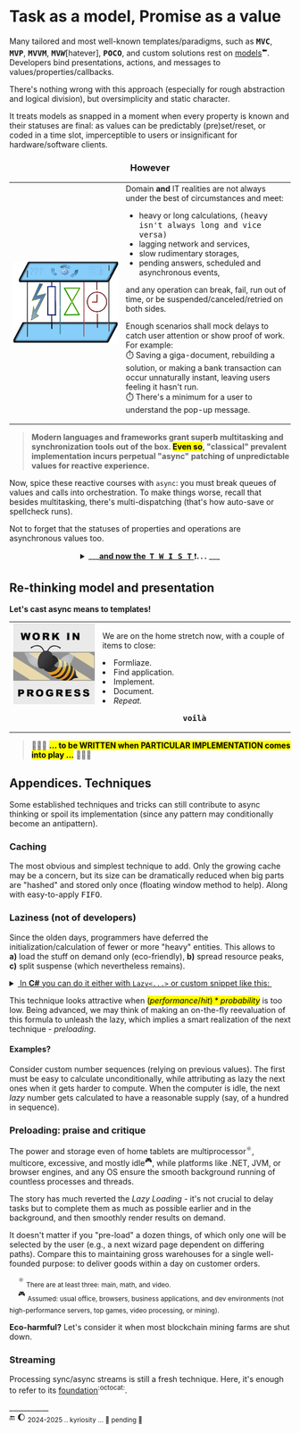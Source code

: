 # Task as a model, Promise as a value

Many tailored and most well-known templates/paradigms, such as <samp><b>MVC</b></samp>, <samp><b>MVP</b></samp>, <samp><b>MVVM</b></samp>, <samp><b>MV<i>W</i></b></samp>[hatever], <samp><b>POCO</b></samp>, and custom solutions rest on [models](https://github.com/Kyriosity/read-write/blob/main/README%2B/software/design/parts/README+/app-model.md)<sup>⬅️</sup>. 
Developers bind presentations, actions, and messages to values/properties/callbacks. 

There's nothing wrong with this approach (especially for rough abstraction and logical division), but oversimplicity and static character. 

It treats models as snapped in a moment when every property is known and their statuses are final: 
as values can be predictably (pre)set/reset, or coded in a time slot, imperceptible to users or insignificant for hardware/software clients. 

<h3 align="center">However</h3>

<table><tr valign="center"><td align="center" width="40%"><picture><img src="../../../_rsc/img/illus/TaskAsModel_deco.png" alt="&nbsp; Layers delayed communication" /></picture></td><td>
<div>Domain <b>and</b> IT realities are not always under the best of circumstances and meet:</div>
<ul>
<li>heavy or long calculations, <samp>(heavy isn't always long and vice versa)</samp></li>
<li>lagging network and services,</li>
<li>slow rudimentary storages,</li>
<li>pending answers, scheduled and asynchronous events,</li>
</ul>
<p>and any operation can break, fail, run out of time, or be suspended/canceled/retried on both sides.</p>
<p>Enough scenarios shall mock delays to catch user attention or show proof of work. For example:
  <br>⏱️ Saving a giga-document, rebuilding a solution, or making a bank transaction can occur unnaturally instant, leaving users feeling it hasn't run.
  <br>⏱️ There's a minimum for a user to understand the pop-up message.
</p>
</td></tr></table>

> **Modern languages and frameworks grant superb multitasking and synchronization tools out of the box.
> <mark>Even so</mark>, "classical" prevalent implementation incurs perpetual "async" patching of unpredictable values for reactive experience.**

Now, spice these reactive courses with `async`: you must break queues of values and calls into orchestration. To make things worse, recall that besides multitasking, there's multi-dispatching (that's how auto-save or spellcheck runs).

Not to forget that the statuses of properties and operations are asynchronous values too.

<details align="center"><summary>___<ins><b>and now the&nbsp; <samp>T&thinsp;W&thinsp;I&thinsp;S&thinsp;T</samp></b>&nbsp;</ins>❗<b>.&thinsp;.&thinsp;.</b> ___</summary>
&nbsp;

<p><b>Imagine that a user (view) input/action can be a <i>promise</i>.</b></p>

<p align="left">A bright example is a chess engine waiting most of its time for a player's action. And the chess model (instance of a `game` class) is then ... the&nbsp;<b>VIEW</b>.</p>

<p align="left">We have our picture rotated 180° (or vertically flipped if you prefer). And it's not for fun but for a look beyond the standard patterns.</p>

\___________</details>

## Re-thinking model and presentation

**Let's cast async means to templates!**

<table><tr valign="top"><td><picture><img src="../../../_rsc/img/_nav/tiles/_WorkInProgress_200px.jpg" alt="&nbsp;WORK in PROGRESS"/></picture></td><td>
<p>We are on the home stretch now, with a couple of items to close:</p>
  <lu>
    <li>Formliaze.</li>
    <li>Find application.</li>
    <li>Implement.</li>
    <li>Document.</li>
    <li><i>Repeat.</i></li>
  </lu>
<p align="center"><b><samp>voilà</samp></b></p>
</td></tr></table>

> 🚧🐝🚧 <mark><b>... to be WRITTEN when PARTICULAR IMPLEMENTATION comes into play ...</b></mark> 🚧🐝🚧

## Appendices. Techniques

Some established techniques and tricks can still contribute to async thinking or spoil its implementation (since any pattern may conditionally become an antipattern).

### Caching

The most obvious and simplest technique to add. Only the growing cache may be a concern, but its size can be dramatically reduced when big parts are "hashed" and stored only once (floating window method to help). Along with easy-to-apply <samp>FIFO</samp>.

### Laziness (not of developers)

Since the olden days, programmers have deferred the initialization/calculation of fewer or more "heavy" entities. This allows to **a)**&nbsp;load the stuff on&nbsp;demand only (eco-friendly), **b)**&nbsp;spread resource peaks, **c)**&nbsp;split suspense (which nevertheless remains).

<details><summary><ins>&nbsp;In <b>C#</b> you can do it either with <code>Lazy<...></code> or custom snippet like this:&nbsp;</ins></summary>
&nbsp;
  
  ```csharp
public BigAndHeavy Ram => _ram ?? LoadAndHit();
private BigAndHeavy? _ram;
  ```
\_______________
</details>

This technique looks attractive when <mark>$`(performance/hit)*probability`$</mark> is too low. Being advanced, we may think of making an on-the-fly reevaluation of this formula to unleash the lazy, which implies a smart realization of the next technique - _preloading_.

#### Examples?

Consider custom number sequences (relying on previous values). The first must be easy to calculate unconditionally, while attributing as lazy the next ones when it gets harder to compute. 
When the computer is idle, the next _lazy_ number gets calculated to have a reasonable supply (say, of a hundred in sequence).

### Preloading: praise and critique

The power and storage even of home tablets are multiprocessor<sup>⚛️</sup>, multicore, excessive, and mostly idle<sup>:video_game:</sup>, while platforms like .NET, JVM, or browser engines, and any OS ensure the smooth background running of countless processes and threads.

The story has much reverted the _Lazy Loading_ - it's not crucial to delay tasks but to complete them as much as possible earlier and in the background, and then smoothly render results on demand.

It doesn't matter if you "pre-load" a dozen things, of which only one will be selected by the user (e.g., a next wizard page dependent on differing paths). 
Compare this to maintaining gross warehouses for a single well-founded purpose: to deliver goods within a day on customer orders.

&nbsp; &nbsp; <sup>⚛️</sup> <sub> There are at least three: main, math, and video.</sub>\
&nbsp; &nbsp; <sup>:video_game:</sup> <sub>Assumed: usual office, browsers, business applications, and dev environments (not high-performance servers, top games, video processing, or mining).</sub>

**Eco-harmful?** Let's consider it when most blockchain mining farms are shut down.

### Streaming

Processing sync/async streams is still a fresh technique. Here, it's enough to refer to its [foundation](https://github.com/ReactiveX)<sup>:octocat:</sup>.

\___________\
🔚 🌔 <sub>2024-2025 .. kyriosity ... 🚧 pending 🚧</sub>
